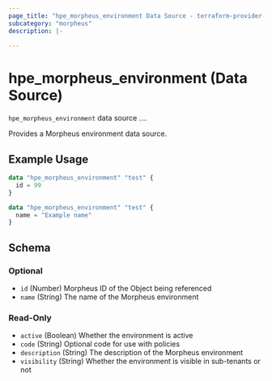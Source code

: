 ```yaml
---
page_title: "hpe_morpheus_environment Data Source - terraform-provider-hpe"
subcategory: "morpheus"
description: |-
  
---
```

# hpe_morpheus_environment (Data Source)



`hpe_morpheus_environment` data source ....

Provides a Morpheus environment data source.

## Example Usage

```terraform
data "hpe_morpheus_environment" "test" {
  id = 99
}
```

```terraform
data "hpe_morpheus_environment" "test" {
  name = "Example name"
}
```

<!-- schema generated by tfplugindocs -->
## Schema

### Optional

- `id` (Number) Morpheus ID of the Object being referenced
- `name` (String) The name of the Morpheus environment

### Read-Only

- `active` (Boolean) Whether the environment is active
- `code` (String) Optional code for use with policies
- `description` (String) The description of the Morpheus environment
- `visibility` (String) Whether the environment is visible in sub-tenants or not
